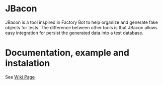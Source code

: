 # JBacon

JBacon is a tool inspired in Factory Bot to help organize and generate fake objects for tests. The difference between other tools is that JBacon allows easy integration for persist the generated data into a test database.

# Documentation, example and instalation

See [Wiki Page](https://github.com/leonardoferreiraa/jbacon/wiki)
